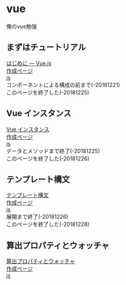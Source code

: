 # vue
俺のvue勉強

## まずはチュートリアル
[はじめに — Vue.js](https://jp.vuejs.org/v2/guide/)  
[作成ページ](tutorial.html)  
[js](js/script.js)  
コンポーネントによる構成の前まで(-20181221)  
このページを終了した(-20181225)  

## Vue インスタンス
[Vue インスタンス](https://jp.vuejs.org/v2/guide/instance.html)  
[作成ページ](instance.html)  
[js](js/instance.js)  
データとメソッドまで終了(-20181225)  
このページを終了した(-20181226)  

## テンプレート構文
[テンプレート構文](https://jp.vuejs.org/v2/guide/syntax.html)  
[作成ページ](syntax.html)  
[js](js/syntax.js)  
展開まで終了(-20181226)  
このページを終了した(-20181228)  

## 算出プロパティとウォッチャ
[算出プロパティとウォッチャ](https://jp.vuejs.org/v2/guide/computed.html)  
[作成ページ](computed.html)  
[js](js/computed.js)  
